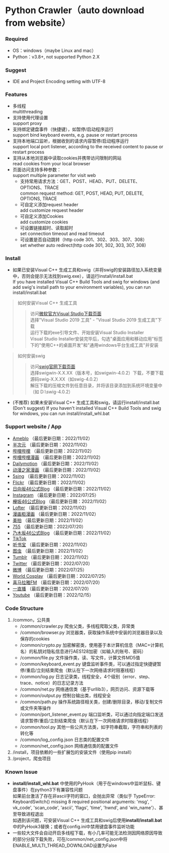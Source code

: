 Python Crawler（auto download from website）
=====

### Required

* OS：windows（maybe Linux and mac）<br>
* Python：v3.8+, not supported Python 2.X

### Suggest

* IDE and Project Encoding setting with UTF-8

### Features

* 多线程<br>
  multithreading<br>
* 支持使用代理设置<br>
  support proxy<br>
* 支持绑定键盘事件（快捷键），如暂停/启动程序运行<br>
  support bind keyboard events, e.g. pause or restart process<br>
* 支持本地端口监听，根据收到的请求内容暂停/启动程序运行<br>
  support local port listener, according to the received content to pause or restart process<br>
* 支持从本地浏览器中读取cookies并携带访问限制的网站<br>
  read cookies from your local browser<br>
* 页面访问支持多种参数：<br>
  support multiple parameter for visit web
    * 支持常用请求方法：GET、POST、HEAD、PUT、DELETE、OPTIONS、TRACE<br>
      common request method: GET, POST, HEAD, PUT, DELETE, OPTIONS, TRACE<br>
    * 可自定义添加request header<br>
      add customize request header<br>
    * 可自定义添加Cookies<br>
      add customize cookies<br>
    * 可设置链接超时、读取超时<br>
      set connection timeout and read timeout<br>
    * 可设置是否自动跳转（http code 301、302、303、307、308）<br>
      set whether auto redirect(http code 301, 302, 303, 307, 308) <br>

### Install

* 如果已安装Visual C++ 生成工具和swig（并将swig的安装路径加入系统变量中，否则会提示无法找到swig.exe），请运行install/install.bat<br>
  If you have installed Visual C++ Build Tools and swig for windows (and add swig's install path to your environment
  variables), you can run install/install.bat <br>

> 如何安装Visual C++ 生成工具
>> 访问[微软官方Visual Studio下载页面](https://visualstudio.microsoft.com/downloads/)<br>
选择"Visual Studio 2019 工具" - "Visual Studio 2019 生成工具"下载<br>
运行下载的exe引导文件、开始安装Visual Studio Installer<br>
Visual Studio Installer安装完毕后，勾选"桌面应用和移动应用"标签下的"使用C++的桌面开发"和"通用windows平台生成工具"并安装<br>

> 如何安装swig
>> 访问[swig官网下载页面](http://www.swig.org/download.html)<br>
选择swigwin-X.X.XX（版本号，如swigwin-4.0.2）下载，不要下载源码swig-X.X.XX（如swig-4.0.2）<br>
解压下载的压缩文件到任意目录，并将该目录添加到系统环境变量中（如 D:\swig-4.0.2）

* (不推荐) 如果未安装Visual C++ 生成工具和swig，请运行install/install.bat<br>
  (Don't suggest) If you haven't installed Visual C++ Build Tools and swig for windows, you can run
  install/install_whl.bat<br>

### Support website / App

* [Ameblo](https://ameblo.jp/) （最后更新日期：2022/11/02）
* [半次元](https://bcy.net/) （最后更新日期：2022/11/02）
* [哔哩哔哩](https://www.bilibili.com/) （最后更新日期：2022/11/02）
* [哔哩哔哩漫画](https://manga.bilibili.com/) （最后更新日期：2022/11/02）
* [Dailymotion](https://www.dailymotion.com/) （最后更新日期：2022/11/02）
* [动漫之家漫画](https://www.dmzj.com/) （最后更新日期：2022/11/02）
* [5sing](https://5sing.kugou.com/index.html) （最后更新日期：2022/11/02）
* [Flickr](https://www.flickr.com/) （最后更新日期：2022/11/02）
* [日向坂46公式Blog](https://www.hinatazaka46.com/s/official/diary/member) （最后更新日期：2022/11/02）
* [Instagram](https://www.instagram.com/) （最后更新日期：2022/07/25）
* [欅坂46公式Blog](https://www.keyakizaka46.com/s/k46o/diary/member) （最后更新日期：2022/11/02）
* [Lofter](https://www.lofter.com/) （最后更新日期：2022/11/02）
* [漫画柜漫画](https://www.manhuagui.com/) （最后更新日期：2022/11/02）
* [美拍](https://www.meipai.com/) （最后更新日期：2022/11/02）
* [755](https://7gogo.jp/) （最后更新日期：2022/07/20）
* [乃木坂46公式Blog](https://www.nogizaka46.com/s/n46/diary/MEMBER/list) （最后更新日期：2022/11/02）
* [TikTok](https://www.tiktok.com/)
* [听书宝](http://m.tingshubao.com/) （最后更新日期：2022/11/02）
* [图虫](https://tuchong.com/) （最后更新日期：2022/11/02）
* [Tumblr](https://www.tumblr.com/) （最后更新日期：2022/11/02）
* [Twitter](https://twitter.com/) （最后更新日期：2022/07/20）
* [微博](https://weibo.com/) （最后更新日期：2022/07/25）
* [World Cosplay](https://worldcosplay.net/) （最后更新日期：2022/07/25）
* [喜马拉雅FM](https://www.ximalaya.com/) （最后更新日期：2022/07/20）
* [一直播](https://www.yizhibo.com/) （最后更新日期：2022/07/20）
* [Youtube](https://www.youtube.com/) （最后更新日期：2022/12/15）

### Code Structure  

1. /common，公共类<br>
   * /common/crawler.py 爬虫父类，多线程爬取父类，异常类<br>
   * /common/browser.py 浏览器类，获取操作系统中安装的浏览器目录以及保存的cookies<br>
   * /common/crypto.py 加密解密类，使用基于本计算机信息（MAC+计算机名）的私钥对隐私信息进行AES128加密（如输入的账号、密码）<br>
   * /common/file.py 文件操作类，读、写文件，计算文件MD5值<br>
   * /common/keyboard_event.py 键盘监听事件类，可以通过指定快捷键暂停/重启/立刻结束爬虫（默认在下一次网络请求时阻塞线程）<br>
   * /common/log.py 日志记录类，线程安全，4个级别（error、step、trace、notice）的日志记录方法<br>
   * /common/net.py 网络通信类（基于urllib3），网页访问、资源下载等<br>
   * /common/output.py 控制台输出类，线程安全<br>
   * /common/path.py 操作系统路径相关类，创建/删除目录，移动/复制文件或文件夹等操作<br>
   * /common/port_listener_event.py 端口监听类，可以通过向指定端口发送请求暂停/重启/立刻结束爬虫（默认在下一次网络请求时阻塞线程）<br>
   * /common/tool.py 其他一些公共方法类，如字符串截取，字符串和列表的转化等
   * /common/log_config.json 日志类的配置文件
   * /common/net_config.json 网络通信类的配置文件
2. /install，项目依赖的一些扩展包的安装文件（使用pip install）
3. /project，爬虫项目

### Known Issue

* **install/install_whl.bat** 中使用的PyHook（用于在windows中监听鼠标、键盘事件）在python3下有兼容性问题<br>
  如果前台激活了存在非ascii字符的窗口，会抛出异常（类似于 TypeError: KeyboardSwitch() missing 8 required positional arguments: 'msg', '
  vk_code', 'scan_code', 'ascii', 'flags', 'time', 'hwnd', and 'win_name'）、甚至导致进程退出<br>
  如遇到该问题，可安装Visual C++ 生成工具和swig后使用**install/install.bat**中的PyHook3替换；或者在config.ini中禁用键盘事件监听功能
* 一些较大文件会自动开启多线程下载，有小几率可能无法检测因网络原因导致的部分分段下载失败，可在/common/net_config.json中将ENABLE_MULTI_THREAD_DOWNLOAD设置为False
